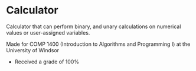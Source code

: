 # Calculator
Calculator that can perform binary, and unary calculations on numerical values or user-assigned variables.

Made for COMP 1400 (Introduction to Algorithms and Programming I) at the University of Windsor 
  - Received a grade of 100% 
